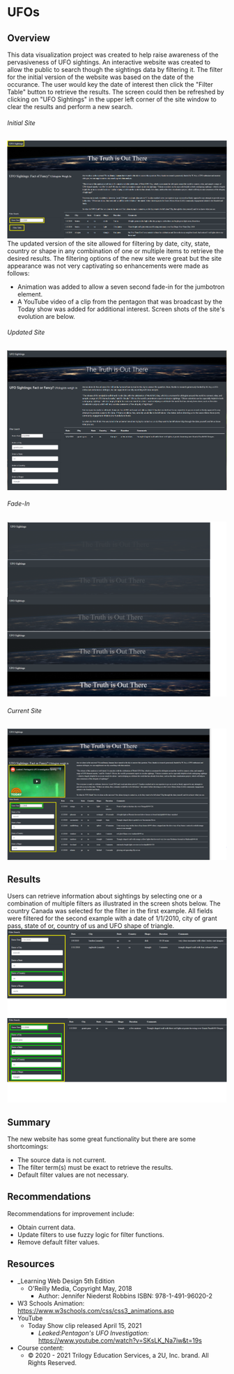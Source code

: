 # UFOs 
## Overview 
This data visualization project was created to help raise awareness of the pervasiveness of UFO sightings. An interactive website was created to allow the public to search though the sightings data by filtering it. The filter for the initial version of the website was based on the date of the occurance. The user would key the date of interest then click the "Filter Table" button to retrieve the results. The screen could then be refreshed by clicking on "UFO Sightings" in the upper left corner of the site window to clear the results and perform a new search.
###### Initial Site
![Orig_UFO_sightings](https://github.com/LleeMcD/UFOs/blob/main/static/images/Orig_UFO_sightings.png)
The updated version of the site allowed for filtering by date, city, state, country or shape in any combination of one or multiple items to retrieve the desired results. The filtering options of the new site were great but the site appearance was not very captivating so enhancements were made as follows:
- Animation was added to allow a seven second fade-in for the jumbotron element. 
- A YouTube video of a clip from the pentagon that was broadcast by the Today show was added for additional interest.
Screen shots of the site's evolution are below.
###### Updated Site 
![UFO_sightings_plain](https://github.com/LleeMcD/UFOs/blob/main/static/images/UFO_sightings_plain.png)
###### Fade-In
![UFO_sightings_fade-in](https://github.com/LleeMcD/UFOs/blob/main/static/images/UFO_sightings_fade-in.png)
###### Current Site
![Updated_UFO_sightings](https://github.com/LleeMcD/UFOs/blob/main/static/images/Updated_UFO_sightings.png)

## Results
Users can retrieve information about sightings by selecting one or a combination of multiple filters as illustrated in the screen shots below. The country Canada was selected for the filter in the first example. All fields were filtered for the second example with a date of 1/1/2010, city of grant pass, state of or, country of us and UFO shape of triangle.
![Filter_country](https://github.com/LleeMcD/UFOs/blob/main/static/images/Filter_country.png)
![Filter_all](https://github.com/LleeMcD/UFOs/blob/main/static/images/Filter_all.png)

## Summary
The new website has some great functionality but there are some shortcomings:
- The source data is not current.
- The filter term(s) must be exact to retrieve the results.
- Default filter values are not necessary.
## Recommendations
Recommendations for improvement include:
- Obtain current data.
- Update filters to use fuzzy logic for filter functions.
- Remove default filter values.

## Resources
- _Learning Web Design 5th Edition 
  - O'Reilly Media, Copyright May, 2018
    - Author: Jennifer Niederst Robbins ISBN: 978-1-491-96020-2  
- W3 Schools Animation: https://www.w3schools.com/css/css3_animations.asp 
- YouTube 
  - Today Show clip released April 15, 2021
    - _Leaked:Pentagon's UFO Investigation:_ https://www.youtube.com/watch?v=SKsLK_Na7iw&t=19s 
- Course content:
   -  © 2020 - 2021 Trilogy Education Services, a 2U, Inc. brand. All Rights Reserved.




